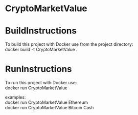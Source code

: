 # CryptoMarketValue

# BuildInstructions
To build this project with Docker use from the project directory:  
docker build -t CryptoMarketValue .

# RunInstructions
To run this project with Docker use:  
docker run CryptoMarketValue <currency-name>

examples:  
docker run CryptoMarketValue Ethereum  
docker run CryptoMarketValue Bitcoin Cash